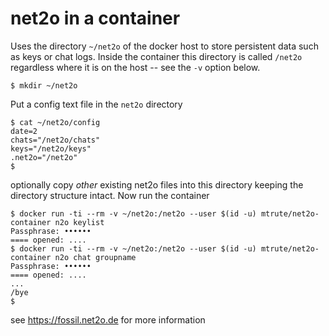 # net2o in a container

Uses the directory `~/net2o` of the docker host to store
persistent data such as keys or chat logs. Inside the container
this directory is called `/net2o` regardless where it is on the
host -- see the `-v` option below.

```shell
$ mkdir ~/net2o
```

Put a config text file in the `net2o` directory

```shell
$ cat ~/net2o/config
date=2
chats="/net2o/chats"
keys="/net2o/keys"
.net2o="/net2o"
$
```
optionally copy *other* existing net2o files into this directory keeping the directory structure 
intact. Now run the container

```shell
$ docker run -ti --rm -v ~/net2o:/net2o --user $(id -u) mtrute/net2o-container n2o keylist
Passphrase: ••••••  
==== opened: ....
$ docker run -ti --rm -v ~/net2o:/net2o --user $(id -u) mtrute/net2o-container n2o chat groupname
Passphrase: ••••••  
==== opened: ....
...
/bye
$
```
see https://fossil.net2o.de for more information
